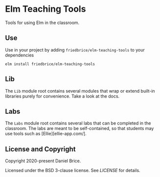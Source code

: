# Elm Teaching Tools

Tools for using Elm in the classroom.


## Use

Use in your project by adding `friedbrice/elm-teaching-tools` to your dependencies

    elm install friedbrice/elm-teaching-tools


## Lib

The `Lib` module root contains several modules that wrap or extend built-in libraries purely for convenience. Take a look at the docs.


## Labs

The `Labs` module root contains several labs that can be completed in the classroom. The labs are meant to be self-contained, so that students may use tools such as [Ellie][ellie-app.com/].


## License and Copyright

Copyright 2020-present Daniel Brice.

Licensed under the BSD 3-clause license. See _LICENSE_ for details.
